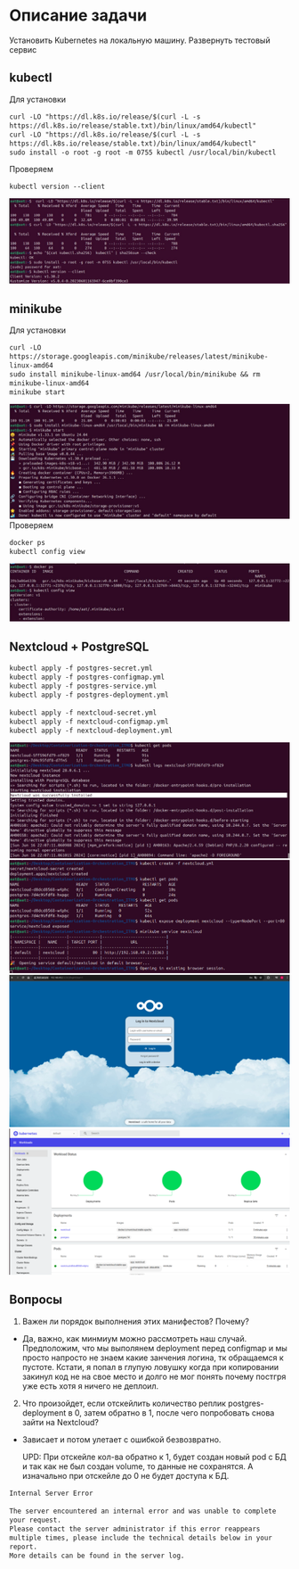 # Описание задачи

Установить Kubernetes на локальную машину. Развернуть тестовый сервис

## kubectl
Для установки
```
curl -LO "https://dl.k8s.io/release/$(curl -L -s https://dl.k8s.io/release/stable.txt)/bin/linux/amd64/kubectl"
curl -LO "https://dl.k8s.io/release/$(curl -L -s https://dl.k8s.io/release/stable.txt)/bin/linux/amd64/kubectl"
sudo install -o root -g root -m 0755 kubectl /usr/local/bin/kubectl
```
Проверяем
```
kubectl version --client
```
![img](./img/inst_kubectl.jpeg)

## minikube

Для установки
```
curl -LO https://storage.googleapis.com/minikube/releases/latest/minikube-linux-amd64
sudo install minikube-linux-amd64 /usr/local/bin/minikube && rm minikube-linux-amd64
minikube start
```
![img](./img/inst_minikube.jpeg)
Проверяем
```
docker ps
kubectl config view
```
![img](./img/ver_kubectl.jpeg)

## Nextcloud + PostgreSQL
```
kubectl apply -f postgres-secret.yml
kubectl apply -f postgres-configmap.yml
kubectl apply -f postgres-service.yml
kubectl apply -f postgres-deployment.yml

kubectl apply -f nextcloud-secret.yml
kubectl apply -f nextcloud-configmap.yml
kubectl apply -f nextcloud-deployment.yml
```
![img](./img/nc_start.png)
![img.png](img/http.png)
![img.png](img/nc_log.png)
![img.png](img/dashboard.png)

## Вопросы
1. Важен ли порядок выполнения этих манифестов? Почему?
- Да, важно, как минмиум можно рассмотреть наш случай. Предположим, что мы выполянем deployment перед configmap и мы просто напросто не знаем какие занчения логина, тк обращаемся к пустоте. Кстати, я попал в глупую ловушку когда при копировании закинул код не на свое место и долго не мог понять почему постгря уже есть хотя я ничего не деплоил.

2. Что произойдет, если отскейлить количество реплик postgres-deployment в 0, затем обратно в 1, после чего попробовать снова зайти на Nextcloud?
- Зависает и потом улетает с ошибкой безвозвратно.

  UPD: При отскейле кол-ва обратно к 1, будет создан новый pod с БД и так как не был создан volume, то данные не сохранятся. А изначально при отскейле до 0 не будет доступа к БД.
  
```
Internal Server Error

The server encountered an internal error and was unable to complete your request.
Please contact the server administrator if this error reappears multiple times, please include the technical details below in your report.
More details can be found in the server log.
```
